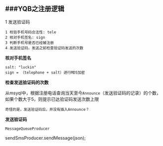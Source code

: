 ###YQB之注册逻辑
---

1 发送验证码
	
	1 校验手机号码合法性: tele
	2 核对手机签名: sign
	3 判断手机号是否已经被注册
	4 发送验证码，发送之前检查验证码发送的次数
	

**核对手机签名**

	salt: "luckin"
	sign = （telephone + salt）进行MD5加密
	
**检查发送验证码的次数**

从msyql中，根据注册电话查询当天至今`Announce`（发送验证码的记录）的个数，如果个数大于5，则提示已达验证码发送次数上限

	奇怪的是，发送验证码后，并没有插入Announce？
	
**发送验证码**

`MessageQueueProducer`

sendSmsProducer.sendMessage(json);


	